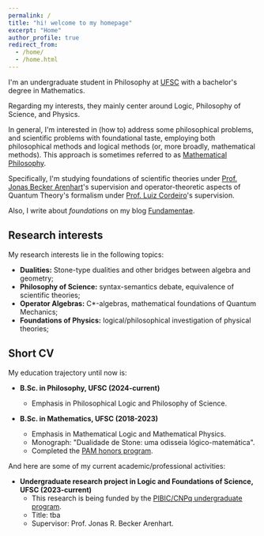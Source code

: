```yaml
---
permalink: /
title: "hi! welcome to my homepage"
excerpt: "Home"
author_profile: true
redirect_from: 
  - /home/
  - /home.html
---
```


I'm an undergraduate student in Philosophy at [UFSC](https://ufsc.br/) with a bachelor's degree in Mathematics. 

Regarding my interests, they mainly center around Logic, Philosophy of Science, and Physics. 

In general, I'm interested in (how to) address some philosophical problems, and scientific problems with foundational taste, employing both philosophical methods and logical methods (or, more broadly, mathematical methods). This approach is sometimes referred to as [Mathematical Philosophy](https://onlinelibrary.wiley.com/doi/10.1111/meta.12029). 

Specifically, I'm studying foundations of scientific theories under [Prof. Jonas Becker Arenhart](https://fil.cfh.ufsc.br/jonas-becker-arenhart/)'s supervision and operator-theoretic aspects of Quantum Theory's formalism under [Prof. Luiz Cordeiro](http://mtm.ufsc.br/~cordeiro/)'s supervision.

Also, I write about _foundations_ on my blog [Fundamentae](http://fundamentae.com).

## Research interests

My research interests lie in the following topics:

* **Dualities:** Stone-type dualities and other bridges between algebra and geometry;
* **Philosophy of Science:** syntax-semantics debate, equivalence of scientific theories;
* **Operator Algebras:** C*-algebras, mathematical foundations of Quantum Mechanics;
* **Foundations of Physics:** logical/philosophical investigation of physical theories;

## Short CV

My education trajectory until now is:

* **B.Sc. in Philosophy, UFSC (2024-current)**
  * Emphasis in Philosophical Logic and Philosophy of Science.

* **B.Sc. in Mathematics, UFSC (2018-2023)**
  * Emphasis in Mathematical Logic and Mathematical Physics.
  * Monograph: "Dualidade de Stone: uma odisseia lógico-matemática".
  * Completed the [PAM honors program](http://pam.mtm.ufsc.br/).

And here are some of my current academic/professional activities:

* **Undergraduate research project in Logic and Foundations of Science, UFSC (2023-current)**
  * This research is being funded by the [PIBIC/CNPq undergraduate program](http://pibic.propesq.ufsc.br/).
  * Title: tba
  * Supervisor: Prof. Jonas R. Becker Arenhart.

